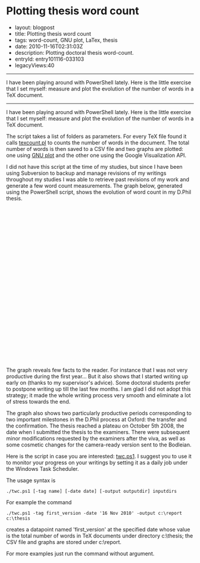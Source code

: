 # Plotting thesis word count

- layout: blogpost
- title: Plotting thesis word count
- tags: word-count, GNU plot, LaTex, thesis
- date: 2010-11-16T02:31:03Z
- description: Plotting doctoral thesis word-count.
- entryId: entry101116-033103
- legacyViews:40

----------------------------------------------------------------------------------------------------
I have been playing around with PowerShell lately. Here is the little exercise that I set myself: measure and plot the evolution of the number of words in a TeX document.

----------------------------------------------------------------------------------------------------

<script type="text/javascript" async src="../../twc/chart.js"></script>

I have been playing around with PowerShell lately. Here is the little exercise that I set myself: measure and plot the evolution of the number of words in a TeX document.

The script takes a list of folders as parameters. For every TeX file found it calls [texcount.pl](http://folk.uio.no/einarro/Comp/texwordcount.html) to counts the number of words in the document. The total number of words is then saved to a CSV file and two graphs are plotted: one using
 [GNU plot](http://www.gnuplot.info/) and the other one using the Google Visualization API.

I did not have this script at the time of my studies, but since I have been using Subversion to backup and manage revisions of my writings throughout my studies I was able to retrieve past revisions of my work and generate a few word count measurements. The graph below, generated using the PowerShell script, shows the evolution of word count in my D.Phil thesis.

<script type='text/javascript' src='https://www.google.com/jsapi'></script>
<script type='text/javascript' src='../twc/chart.js' ></script>
<script type='text/javascript'>
    google.load('visualization', '1', {'packages':['annotatedtimeline']});
    google.setOnLoadCallback(drawChart);
    function drawChart() {
        var data = new google.visualization.DataTable();
        fillChartData(data);
        var chart = new google.visualization.AnnotatedTimeLine(document.getElementById('chart_div'));
        chart.draw(data, {displayAnnotations: true, scaleType: 'maximized'});
    }
</script>
<div id='chart_div' style='width: 600px; height: 400px;'></div>
<br/>

The graph reveals few facts to the reader. For instance that I was not very productive during the first year... But it also shows that I started writing up early on (thanks to my supervisor's advice). Some doctoral students prefer to postpone writing up till the last few months. I am glad I did not adopt this strategy; it made the whole writing process very smooth and eliminate a lot of stress towards the end.

The graph also shows two particularly productive periods corresponding to two important milestones in the D.Phil process at Oxford: the transfer and the confirmation. The thesis reached a plateau on October 5th 2008, the date when I submitted the thesis to the examiners. There were subsequent minor modifications requested by the examiners after the viva, as well as some cosmetic changes for the camera-ready version sent to the Bodleian.

Here is the script in case you are interested: [twc.ps1](../twc/twc.ps1). I suggest you to use it to monitor your progress on your writings by setting it as a daily job under the Windows Task Scheduler.

The usage syntax is

```batch
./twc.ps1 [-tag name] [-date date] [-output outputdir] inputdirs
```

For example the command

```batch
./twc.ps1 -tag first_version -date '16 Nov 2010' -output c:\report c:\thesis
```

creates a datapoint named 'first_version' at the specified date whose value is the total number of words in TeX documents under directory c:\thesis; the CSV file and graphs are stored under c:\report.

For more examples just run the command without argument.